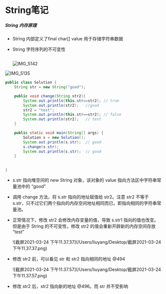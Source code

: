 # String笔记

##### String 内存原理

- String 内部定义了final char[] value 用于存储字符串数据

- String 字符序列的不可变性

  ```
  
  ```

  ![IMG_5142](/Users/liuyang/Desktop/IMG_5142.PNG)

![IMG_5135](/Users/liuyang/Desktop/IMG_5135.PNG)

```java
public class Solution {
    String str = new String("good");

    public void change(String str2){
        System.out.println(this.str==str2);	// true
        System.out.println(str2);	//good
        str2 = "test";
        System.out.println(this.str==str2);	// false
        System.out.println(str2);	// test
    }

    public static void main(String[] args) {
        Solution s = new Solution();
        System.out.println(s.str);	// good
        s.change(s.str);
        System.out.println(s.str);	// good
    }
  
  
}
```

- s.str 指向堆空间的 new String 对象，该对象的 value 指向方法区中字符串常量池中的 “good”

- 调用 change 方法，将 s.str 指向的地址赋值给 str2。注意 str2 不等于 s.str，只不过它们两个指向的内存空间地址相同而已，即指向相同的字符串常量池。

- 正常情况下，修改 str2 会修改内存变量的值，导致 s.str1 指向的值也改变。但是由于 String 的不可变性，修改 str2 的值会重新开辟新的内存空间存放 “test”

  ![截屏2021-03-24 下午11.37.37](/Users/liuyang/Desktop/截屏2021-03-24 下午11.37.37.png)

- 修改 str2 前，可以看见 str 和 str2 指向相同的地址 @494

  ![截屏2021-03-24 下午11.37.57](/Users/liuyang/Desktop/截屏2021-03-24 下午11.37.57.png)

- 修改 str2 后，str2 指向新的地址 @496。而 str 并不受影响